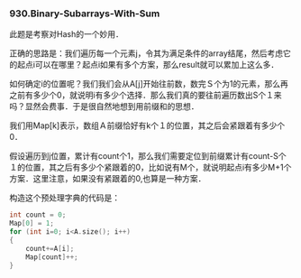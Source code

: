 ### 930.Binary-Subarrays-With-Sum

此题是考察对Hash的一个妙用．

正确的思路是：我们遍历每一个元素j，令其为满足条件的array结尾，然后考虑它的起点i可以在哪里？起点i如果有多个方案，那么result就可以累加上这么多．

如何确定i的位置呢？我们我们会从A[j]开始往前数，数完Ｓ个为1的元素，那么再之前有多少个0，就说明i有多少个选择．那么我们真的要往前遍历数出S个１来吗？显然会费事．于是很自然地想到用前缀和的思想．

我们用Map[k]表示，数组Ａ前缀恰好有k个１的位置，其之后会紧跟着有多少个0．

假设遍历到j位置，累计有count个1，那么我们需要定位到前缀累计有count-S个１的位置，其之后有多少个紧跟着的0，比如说有M个，就说明起点i有多少M+1个方案．这里注意，如果没有紧跟着的0,也算是一种方案．

构造这个预处理字典的代码是：
```cpp
int count = 0;
Map[0] = 1;
for (int i=0; i<A.size(); i++)
{
    count+=A[i];
    Map[count]++;
}
```
